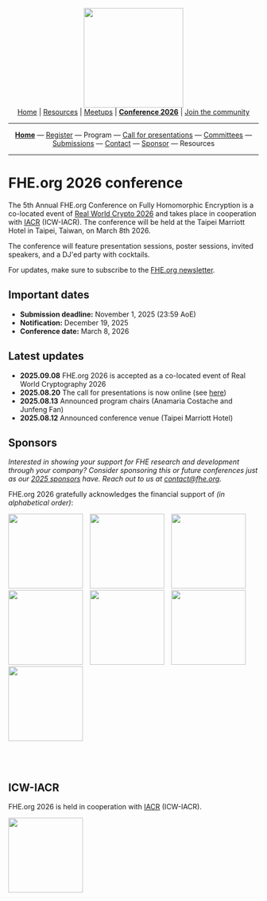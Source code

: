 <!-- Main header navigation -->
<p align="center">
  <img width="200" src="https://user-images.githubusercontent.com/5758427/180978488-db825482-5a58-4c7c-9589-c494a6f0be04.png"><br/>
  <a href="https://fhe-org.github.io">Home</a> | <a href="https://fhe-org.github.io/resources">Resources</a> | <a href="https://fhe-org.github.io/meetups/">Meetups</a> | <a href="https://fhe-org.github.io/conferences/conference-2026/"><b>Conference 2026</b></a> | <a href="https://fhe-org.github.io/community">Join the community</a>
</p>
<hr/>
<!-- /Main header navigation -->


<!-- Header conference 2026 links -->
<p align="center">
  <a href="https://fhe-org.github.io/conferences/conference-2026/"><b>Home</b></a>
  —
  <a href="https://luma.com/fhe-org-conference-2026-tickets">Register</a>
  —
  Program
  —
  <a href="https://fhe-org.github.io/conferences/conference-2026/call-for-presentations">Call for presentations</a>
  —
  <a href="https://fhe-org.github.io/conferences/conference-2026/committees">Committees</a>
  —
  <a href="https://fhe-org.github.io/conferences/conference-2026/submissions">Submissions</a>
  —
  <a href="https://fhe-org.github.io/conferences/conference-2026/contact">Contact</a>
  —
  <a href="https://fhe-org.github.io/conferences/conference-2026/sponsor">Sponsor</a>
  —
  Resources
</p>
<hr/>
<!-- /Header conference 2025 links -->



# FHE.org 2026 conference

The 5th Annual FHE.org Conference on Fully Homomorphic Encryption is a co-located event of [Real World Crypto 2026](https://rwc.iacr.org/2026/) and takes place in cooperation with [IACR](https://iacr.org/) (ICW-IACR). The conference will be held at the 
Taipei Marriott Hotel in Taipei, Taiwan, on March 8th 2026.

The conference will feature presentation sessions, poster sessions, invited speakers, and a DJ'ed party with cocktails. 

For updates, make sure to subscribe to the [FHE.org newsletter](https://fheorg.substack.com/).


## Important dates
- **Submission deadline:** November 1, 2025 (23:59 AoE)
- **Notification:** December 19, 2025
- **Conference date:** March 8, 2026

## Latest updates
- **2025.09.08** FHE.org 2026 is accepted as a co-located event of Real World Cryptography 2026
- **2025.08.20** The call for presentations is now online (see [here](https://fhe.org/2026/cfp))
- **2025.08.13** Announced program chairs (Anamaria Costache and Junfeng Fan)
- **2025.08.12** Announced conference venue (Taipei Marriott Hotel)

## Sponsors
*Interested in showing your support for FHE research and development through your company? Consider sponsoring this or future conferences just as our [2025 sponsors](https://fhe.org/conferences/conference-2025/sponsor) have. Reach out to us at contact@fhe.org.*

FHE.org 2026 gratefully acknowledges the financial support of <i>(in alphabetical order)</i>:

<span style="padding-right:10px"><a href="https://belfortlabs.com/"><img src="https://github.com/user-attachments/assets/6e34bc19-a5e6-41ea-b171-f500474f5edd" width="150px"></a></span> 
<span style="padding-right:10px"><a href="https://cryptoexperts.com/"><img src="https://github.com/FHE-org/fhe-org.github.io/assets/37557436/7478150a-fe4e-4d79-b7fa-a28015dad6ec" width="150px"></a></span> 
<span style="padding-right:10px"><a href="https://www.cryptolab.co.kr/en/home/"><img src="https://user-images.githubusercontent.com/5758427/216011474-c46580f9-e239-4582-ad21-7cc091cbff18.png" width="150px"></a></span> 
<span style="padding-right:10px"><a href="https://www.olvid.io/"><img src="https://github.com/FHE-org/fhe-org.github.io/assets/37557436/9a62d077-fd7e-4cd7-8869-2ad0e7bd1e86" width="150px"></a></span>
<span style="padding-right:10px"><a href="https://ostif.org"><img src="https://github.com/user-attachments/assets/cb23b5c0-a0d4-40ea-8d4d-7d87841416af" width="150px"></a></span>
<span style="padding-right:10px"><a href="https://the.engineer/"><img src="https://github.com/FHE-org/fhe-org.github.io/assets/37557436/7b16bcd9-cdbe-4924-956d-caa3adf34697" width="150px"></a></span>
<span style="padding-right:10px"><a href="https://zama.ai"><img src="https://user-images.githubusercontent.com/5758427/185637978-55314bc6-ae80-4afd-9010-0c70f8cb963d.png" width="150px"></a></span>

<br><br>

## ICW-IACR

FHE.org 2026 is held in cooperation with [IACR](https://iacr.org/) (ICW-IACR).

<a href="https://iacr.org/"><img src="https://github.com/user-attachments/assets/7789fe65-87ec-4368-bf3c-7af71254b9bf" width="150px"></a>

